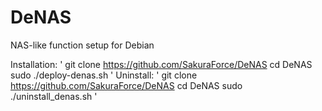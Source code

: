 # DeNAS
NAS-like function setup for Debian 
 
Installation: 
'
git clone https://github.com/SakuraForce/DeNAS 
cd DeNAS 
sudo ./deploy-denas.sh 
'
Uninstall: 
'
git clone https://github.com/SakuraForce/DeNAS 
cd DeNAS 
sudo ./uninstall_denas.sh 
'
